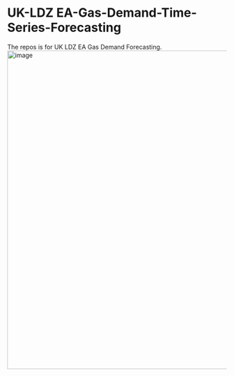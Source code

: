 # UK-LDZ EA-Gas-Demand-Time-Series-Forecasting
The repos is for UK LDZ EA Gas Demand Forecasting. 
<img width="1311" height="732" alt="image" src="https://github.com/user-attachments/assets/ad002684-0e88-44b7-a4e7-6aa0ab7a9d50" />
